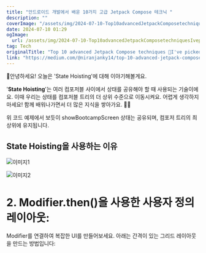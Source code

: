 ```yaml
---
title: "안드로이드 개발에서 배운 10가지 고급 Jetpack Compose 테크닉 "
description: ""
coverImage: "/assets/img/2024-07-10-Top10advancedJetpackComposetechniquesIvepickedupafteryearsofAndroiddevelopment_0.png"
date: 2024-07-10 01:29
ogImage: 
  url: /assets/img/2024-07-10-Top10advancedJetpackComposetechniquesIvepickedupafteryearsofAndroiddevelopment_0.png
tag: Tech
originalTitle: "Top 10 advanced Jetpack Compose techniques 🦊I've picked up after years of Android development."
link: "https://medium.com/@niranjanky14/top-10-advanced-jetpack-compose-techniques-ive-picked-up-after-years-of-android-development-7b9081a8e762"
---
```



🔮안녕하세요! 오늘은 'State Hoisting'에 대해 이야기해볼게요.

'**State Hoisting**'는 여러 컴포저블 사이에서 상태를 공유해야 할 때 사용되는 기술이에요. 이때 우리는 상태를 컴포저블 트리의 더 상위 수준으로 이동시켜요. 어렵게 생각하지 마세요! 함께 배워나가면서 더 많은 지식을 쌓아가요. 🌟✨

<div class="content-ad"></div>

위 코드 예제에서 보듯이 showBootcampScreen 상태는 공유되며, 컴포저 트리의 최상위에 유지됩니다.

## State Hoisting을 사용하는 이유

![이미지1](/assets/img/2024-07-10-Top10advancedJetpackComposetechniquesIvepickedupafteryearsofAndroiddevelopment_1.png)

![이미지2](/assets/img/2024-07-10-Top10advancedJetpackComposetechniquesIvepickedupafteryearsofAndroiddevelopment_2.png)

<div class="content-ad"></div>

# 2. Modifier.then()을 사용한 사용자 정의 레이아웃:

Modifier를 연결하여 복잡한 UI를 만들어보세요. 아래는 간격이 있는 그리드 레이아웃을 만드는 방법입니다: